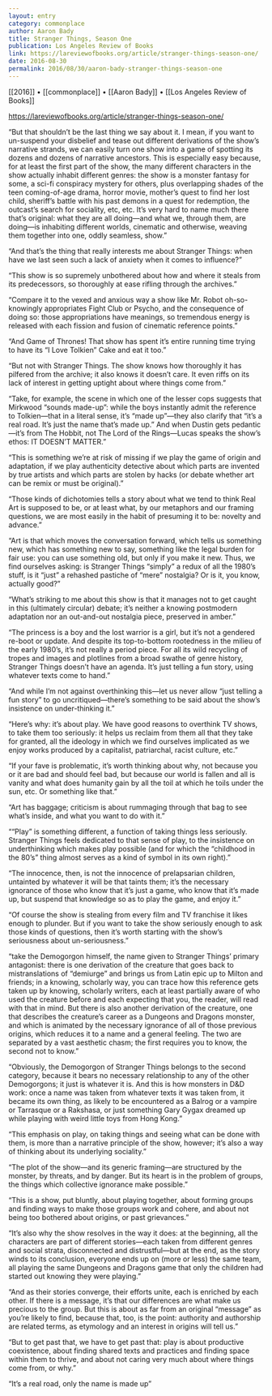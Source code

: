 ```yaml
---
layout: entry
category: commonplace
author: Aaron Bady
title: Stranger Things, Season One
publication: Los Angeles Review of Books
link: https://lareviewofbooks.org/article/stranger-things-season-one/
date: 2016-08-30
permalink: 2016/08/30/aaron-bady-stranger-things-season-one
---
```


[[2016]] • [[commonplace]] • [[Aaron Bady]] • [[Los Angeles Review of Books]]

https://lareviewofbooks.org/article/stranger-things-season-one/

“But that shouldn’t be the last thing we say about it. I mean, if you want to un-suspend your disbelief and tease out different derivations of the show’s narrative strands, we can easily turn one show into a game of spotting its dozens and dozens of narrative ancestors. This is especially easy because, for at least the first part of the show, the many different characters in the show actually inhabit different genres: the show is a monster fantasy for some, a sci-fi conspiracy mystery for others, plus overlapping shades of the teen coming-of-age drama, horror movie, mother’s quest to find her lost child, sheriff’s battle with his past demons in a quest for redemption, the outcast’s search for sociality, etc, etc. It’s very hard to name much there that’s original: what they are all doing—and what we, through them, are doing—is inhabiting different worlds, cinematic and otherwise, weaving them together into one, oddly seamless, show.”

“And that’s the thing that really interests me about Stranger Things: when have we last seen such a lack of anxiety when it comes to influence?”

“This show is so supremely unbothered about how and where it steals from its predecessors, so thoroughly at ease rifling through the archives.”

“Compare it to the vexed and anxious way a show like Mr. Robot oh-so-knowingly appropriates Fight Club or Psycho, and the consequence of doing so: those appropriations have meanings, so tremendous energy is released with each fission and fusion of cinematic reference points.”

“And Game of Thrones! That show has spent it’s entire running time trying to have its “I Love Tolkien” Cake and eat it too.”

“But not with Stranger Things. The show knows how thoroughly it has pilfered from the archive; it also knows it doesn’t care. It even riffs on its lack of interest in getting uptight about where things come from.”

“Take, for example, the scene in which one of the lesser cops suggests that Mirkwood “sounds made-up”: while the boys instantly admit the reference to Tolkien—that in a literal sense, it’s “made up”—they also clarify that “it’s a real road. It’s just the name that’s made up.” And when Dustin gets pedantic—it’s from The Hobbit, not The Lord of the Rings—Lucas speaks the show’s ethos: IT DOESN’T MATTER.”

“This is something we’re at risk of missing if we play the game of origin and adaptation, if we play authenticity detective about which parts are invented by true artists and which parts are stolen by hacks (or debate whether art can be remix or must be original).”

“Those kinds of dichotomies tells a story about what we tend to think Real Art is supposed to be, or at least what, by our metaphors and our framing questions, we are most easily in the habit of presuming it to be: novelty and advance.”

“Art is that which moves the conversation forward, which tells us something new, which has something new to say, something like the legal burden for fair use: you can use something old, but only if you make it new. Thus, we find ourselves asking: is Stranger Things “simply” a redux of all the 1980’s stuff, is it “just” a rehashed pastiche of “mere” nostalgia? Or is it, you know, actually good?”

“What’s striking to me about this show is that it manages not to get caught in this (ultimately circular) debate; it’s neither a knowing postmodern adaptation nor an out-and-out nostalgia piece, preserved in amber.”

“The princess is a boy and the lost warrior is a girl, but it’s not a gendered re-boot or update. And despite its top-to-bottom rootedness in the milieu of the early 1980’s, it’s not really a period piece. For all its wild recycling of tropes and images and plotlines from a broad swathe of genre history, Stranger Things doesn’t have an agenda. It’s just telling a fun story, using whatever texts come to hand.”

“And while I’m not against overthinking this—let us never allow “just telling a fun story” to go uncritiqued—there’s something to be said about the show’s insistence on under-thinking it.”

“Here’s why: it’s about play. We have good reasons to overthink TV shows, to take them too seriously: it helps us reclaim from them all that they take for granted, all the ideology in which we find ourselves implicated as we enjoy works produced by a capitalist, patriarchal, racist culture, etc.”

“If your fave is problematic, it’s worth thinking about why, not because you or it are bad and should feel bad, but because our world is fallen and all is vanity and what does humanity gain by all the toil at which he toils under the sun, etc. Or something like that.”

“Art has baggage; criticism is about rummaging through that bag to see what’s inside, and what you want to do with it.”

““Play” is something different, a function of taking things less seriously. Stranger Things feels dedicated to that sense of play, to the insistence on underthinking which makes play possible (and for which the “childhood in the 80’s” thing almost serves as a kind of symbol in its own right).”

“The innocence, then, is not the innocence of prelapsarian children, untainted by whatever it will be that taints them; it’s the necessary ignorance of those who know that it’s just a game, who know that it’s made up, but suspend that knowledge so as to play the game, and enjoy it.”

“Of course the show is stealing from every film and TV franchise it likes enough to plunder. But if you want to take the show seriously enough to ask those kinds of questions, then it’s worth starting with the show’s seriousness about un-seriousness.”

“take the Demogorgon himself, the name given to Stranger Things’ primary antagonist: there is one derivation of the creature that goes back to mistranslations of “demiurge” and brings us from Latin epic up to Milton and friends; in a knowing, scholarly way, you can trace how this reference gets taken up by knowing, scholarly writers, each at least partially aware of who used the creature before and each expecting that you, the reader, will read with that in mind. But there is also another derivation of the creature, one that describes the creature’s career as a Dungeons and Dragons monster, and which is animated by the necessary ignorance of all of those previous origins, which reduces it to a name and a general feeling. The two are separated by a vast aesthetic chasm; the first requires you to know, the second not to know.”

“Obviously, the Demogorgon of Stranger Things belongs to the second category, because it bears no necessary relationship to any of the other Demogorgons; it just is whatever it is. And this is how monsters in D&D work: once a name was taken from whatever texts it was taken from, it became its own thing, as likely to be encountered as a Balrog or a vampire or Tarrasque or a Rakshasa, or just something Gary Gygax dreamed up while playing with weird little toys from Hong Kong.”

“This emphasis on play, on taking things and seeing what can be done with them, is more than a narrative principle of the show, however; it’s also a way of thinking about its underlying sociality.”

“The plot of the show—and its generic framing—are structured by the monster, by threats, and by danger. But its heart is in the problem of groups, the things which collective ignorance make possible.”

“This is a show, put bluntly, about playing together, about forming groups and finding ways to make those groups work and cohere, and about not being too bothered about origins, or past grievances.”

“It’s also why the show resolves in the way it does: at the beginning, all the characters are part of different stories—each taken from different genres and social strata, disconnected and distrustful—but at the end, as the story winds to its conclusion, everyone ends up on (more or less) the same team, all playing the same Dungeons and Dragons game that only the children had started out knowing they were playing.”

“And as their stories converge, their efforts unite, each is enriched by each other. If there is a message, it’s that our differences are what make us precious to the group. But this is about as far from an original “message” as you’re likely to find, because that, too, is the point: authority and authorship are related terms, as etymology and an interest in origins will tell us.”

“But to get past that, we have to get past that: play is about productive coexistence, about finding shared texts and practices and finding space within them to thrive, and about not caring very much about where things come from, or why.”

“It’s a real road, only the name is made up”
